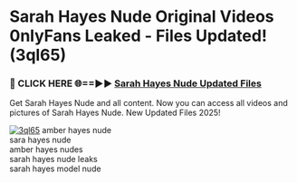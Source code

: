 # Sarah Hayes Nude Original Videos 0nlyFans Leaked - Files Updated! (3ql65)

<h3>🔴 CLICK HERE 🌐==►► <a href="https://tinyurl.com/yrmya6cz" rel="nofollow">Sarah Hayes Nude Updated Files</a></h3>

Get Sarah Hayes Nude and all content. Now you can access all videos and pictures of Sarah Hayes Nude. New Updated Files 2025!

[![3ql65](https://i.imgur.com/FMdXYCs.gif)](https://tinyurl.com/yrmya6cz)
amber hayes nude<br>
sara hayes nude<br>
amber hayes nudes<br>
sarah hayes nude leaks<br>
sarah hayes model nude